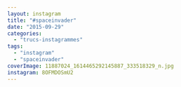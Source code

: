 ```yaml
---
layout: instagram
title: "#spaceinvader"
date: "2015-09-29"
categories: 
  - "trucs-instagrammes"
tags: 
  - "instagram"
  - "spaceinvader"
coverImage: 11887024_1614465292145887_333518329_n.jpg
instagram: 8OFMDOSmU2
---
```

